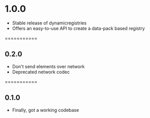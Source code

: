 # 1.0.0
- Stable release of dynamicregistries
- Offers an easy-to-use API to create a data-pack based registry

===========

## 0.2.0
- Don't send elements over network
- Deprecated network codec

===========
## 0.1.0
- Finally, got a working codebase